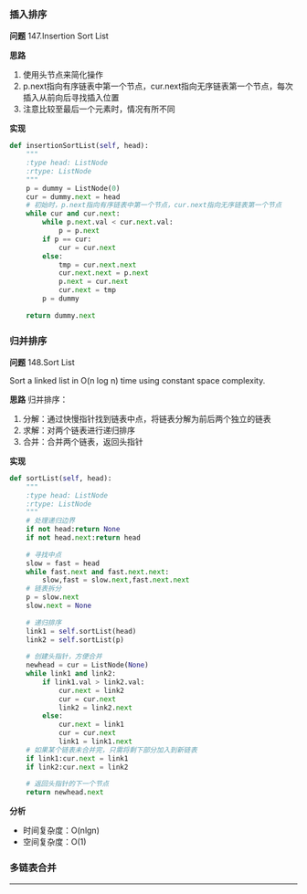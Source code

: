 ### 插入排序
**问题** 
147.Insertion Sort List

**思路**
1. 使用头节点来简化操作
2. p.next指向有序链表中第一个节点，cur.next指向无序链表第一个节点，每次插入从前向后寻找插入位置
3. 注意比较至最后一个元素时，情况有所不同

**实现**

```python
def insertionSortList(self, head):
    """
    :type head: ListNode
    :rtype: ListNode
    """
    p = dummy = ListNode(0)
    cur = dummy.next = head
    # 初始时，p.next指向有序链表中第一个节点，cur.next指向无序链表第一个节点
    while cur and cur.next:
        while p.next.val < cur.next.val:
            p = p.next
        if p == cur:
            cur = cur.next
        else:
            tmp = cur.next.next
            cur.next.next = p.next
            p.next = cur.next
            cur.next = tmp
        p = dummy
    
    return dummy.next
```

### 归并排序
**问题**
148.Sort List

Sort a linked list in O(n log n) time using constant space complexity.

**思路**
归并排序：
1. 分解：通过快慢指针找到链表中点，将链表分解为前后两个独立的链表
2. 求解：对两个链表进行递归排序
3. 合并：合并两个链表，返回头指针

**实现**
```python
def sortList(self, head):
    """
    :type head: ListNode
    :rtype: ListNode
    """
    # 处理递归边界
    if not head:return None
    if not head.next:return head
    
    # 寻找中点
    slow = fast = head
    while fast.next and fast.next.next:                           
        slow,fast = slow.next,fast.next.next
    # 链表拆分
    p = slow.next
    slow.next = None
    
    # 递归排序
    link1 = self.sortList(head)                                  
    link2 = self.sortList(p)
    
    # 创建头指针，方便合并
    newhead = cur = ListNode(None)
    while link1 and link2:
        if link1.val > link2.val:
            cur.next = link2
            cur = cur.next
            link2 = link2.next
        else:
            cur.next = link1
            cur = cur.next
            link1 = link1.next
    # 如果某个链表未合并完，只需将剩下部分加入到新链表
    if link1:cur.next = link1
    if link2:cur.next = link2
    
    # 返回头指针的下一个节点
    return newhead.next
```
**分析**
- 时间复杂度：O(nlgn)
- 空间复杂度：O(1)

### 多链表合并
****
